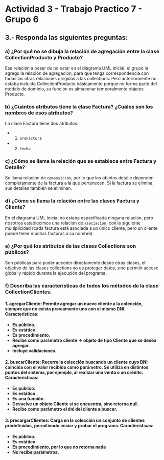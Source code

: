 # Actividad 3 - Trabajo Practico 7 - Grupo 6

## 3.- Responda las siguientes preguntas:

### a) ¿Por qué no se dibuja la relación de agregación entre la clase CollectionProducto y Producto?
Esa relación a pesar de no estar en el diagrama UML inicial, el grupo la agrego la relación de agregación, para que tenga correspondencia con todas las otras relaciones dirigidas a las collections. Pero anteriormente no estaba incluida CollectionProducto básicamente porque no forma parte del modelo de dominio, su función es almacenar temporalmente objetos Producto.

### b) ¿Cuántos atributos tiene la clase Factura? ¿Cuáles son los nombres de esos atributos?
La clase Factura tiene dos atributos:
- 1. `nroFactura`
- 2. `fecha`

### c) ¿Cómo se llama la relación que se establece entre Factura y Detalle?
Se llama relación de `composición`, por lo que los objetos detalle dependen completamente de la factura a la que pertenecen. Si la factura se elimina, sus detalles también se eliminan.

### d) ¿Cómo se llama la relación entre las clases Factura y Cliente?
En el diagrama UML inicial no estaba especificada ninguna relación, pero nosotros establecimos una relación de `asociación`, con la siguiente multiplicidad (cada factura está asociada a un único cliente, pero un cliente puede tener muchas facturas a su nombre).

### e) ¿Por qué los atributos de las clases Collections son públicos?
Son públicas para poder acceder directamente desde otras clases, el objetivo de las clases collections no es proteger datos, sino permitir acceso global y rápido durante la ejecución del programa.

### f) Describa las características de todos los métodos de la clase CollectionClientes.

#### 1.	agregarCliente: Permite agregar un nuevo cliente a la colección, siempre que no exista previamente uno con el mismo DNI. Caracteristicas:

- **Es público.**
- **Es estático.**
- **Es procedimiento.**
- **Recibe como parámetro cliente -> objeto de tipo Cliente que se desea agregar.**
- **Incluye validaciones.**

#### 2.	buscarCliente: Recorre la colección buscando un cliente cuyo DNI coincida con el valor recibido como parámetro. Se utiliza en distintos puntos del sistema, por ejemplo, al realizar una venta o un crédito. Caracteristicas:

- **Es público.**
- **Es estático.**
- **Es una función.**
- **Devuelve un objeto Cliente si se encuentra, sino retorna null.**
- **Recibe como parámetro el dni del cliente a buscar.**

#### 3.	precargarClientes: Carga en la colección un conjunto de clientes predefinidos, permitiendo iniciar y probar el programa. Caracteristicas:

- **Es público.**
- **Es estático.**
- **Es procedimiento, por lo que no retorna nada**
- **No recibe parámetros.**